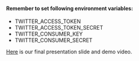 #### Remember to set following environment variables:

* TWITTER_ACCESS_TOKEN
* TWITTER_ACCESS_TOKEN_SECRET
* TWITTER_CONSUMER_KEY
* TWITTER_CONSUMER_SECRET

[Here](https://docs.google.com/presentation/d/1fjFPLx9RwXX-i3a2wbx97MfF6iiZvuNTeApwL1_v64g/edit?usp=sharing) is our final presentation slide and demo video.

